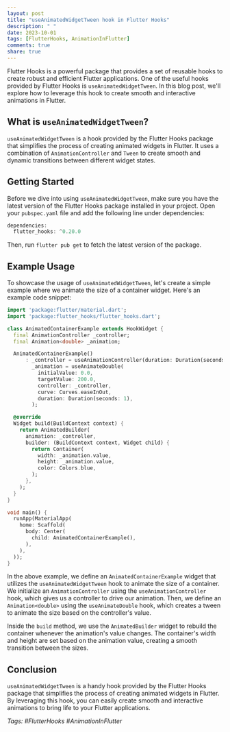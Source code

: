```yaml
---
layout: post
title: "useAnimatedWidgetTween hook in Flutter Hooks"
description: " "
date: 2023-10-01
tags: [FlutterHooks, AnimationInFlutter]
comments: true
share: true
---
```


Flutter Hooks is a powerful package that provides a set of reusable hooks to create robust and efficient Flutter applications. One of the useful hooks provided by Flutter Hooks is `useAnimatedWidgetTween`. In this blog post, we'll explore how to leverage this hook to create smooth and interactive animations in Flutter.

## What is `useAnimatedWidgetTween`?

`useAnimatedWidgetTween` is a hook provided by the Flutter Hooks package that simplifies the process of creating animated widgets in Flutter. It uses a combination of `AnimationController` and `Tween` to create smooth and dynamic transitions between different widget states.

## Getting Started

Before we dive into using `useAnimatedWidgetTween`, make sure you have the latest version of the Flutter Hooks package installed in your project. Open your `pubspec.yaml` file and add the following line under dependencies:

```dart
dependencies:
  flutter_hooks: ^0.20.0
```

Then, run `flutter pub get` to fetch the latest version of the package.

## Example Usage

To showcase the usage of `useAnimatedWidgetTween`, let's create a simple example where we animate the size of a container widget. Here's an example code snippet:

```dart
import 'package:flutter/material.dart';
import 'package:flutter_hooks/flutter_hooks.dart';

class AnimatedContainerExample extends HookWidget {
  final AnimationController _controller;
  final Animation<double> _animation;

  AnimatedContainerExample()
      : _controller = useAnimationController(duration: Duration(seconds: 1)),
        _animation = useAnimateDouble(
          initialValue: 0.0,
          targetValue: 200.0,
          controller: _controller,
          curve: Curves.easeInOut,
          duration: Duration(seconds: 1),
        );

  @override
  Widget build(BuildContext context) {
    return AnimatedBuilder(
      animation: _controller,
      builder: (BuildContext context, Widget child) {
        return Container(
          width: _animation.value,
          height: _animation.value,
          color: Colors.blue,
        );
      },
    );
  }
}

void main() {
  runApp(MaterialApp(
    home: Scaffold(
      body: Center(
        child: AnimatedContainerExample(),
      ),
    ),
  ));
}
```

In the above example, we define an `AnimatedContainerExample` widget that utilizes the `useAnimatedWidgetTween` hook to animate the size of a container. We initialize an `AnimationController` using the `useAnimationController` hook, which gives us a controller to drive our animation. Then, we define an `Animation<double>` using the `useAnimateDouble` hook, which creates a tween to animate the size based on the controller's value.

Inside the `build` method, we use the `AnimatedBuilder` widget to rebuild the container whenever the animation's value changes. The container's width and height are set based on the animation value, creating a smooth transition between the sizes.

## Conclusion

`useAnimatedWidgetTween` is a handy hook provided by the Flutter Hooks package that simplifies the process of creating animated widgets in Flutter. By leveraging this hook, you can easily create smooth and interactive animations to bring life to your Flutter applications.

*Tags: #FlutterHooks #AnimationInFlutter*